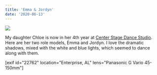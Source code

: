 ```yaml
---
title: 'Emma & Jordyn'
date: '2020-06-13'
---
```


[![](images/P1150618-1566x1080.jpg)](https://gregrickaby.com/wp-content/uploads/2020/06/P1150618.jpg)

My daughter Chloe is now in her 4th year at [Center Stage Dance Studio](https://www.centerstagedanceal.com/). Here are her two role models, Emma and Jordyn. I love the dramatic shadows, mixed with the white and blue lights, which seemed to dance along with them.

\[exif id="22762" location="Enterprise, AL" lens="Panasonic G Vario 45-150mm"\]
